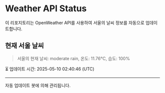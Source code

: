 
# Weather API Status

이 리포지토리는 OpenWeather API를 사용하여 서울의 날씨 정보를 자동으로 업데이트합니다.

## 현재 서울 날씨
> 서울의 현재 날씨: moderate rain, 온도: 11.76°C, 습도: 100%

⏳ 업데이트 시간: 2025-05-10 02:40:46 (UTC)

---
자동 업데이트 봇에 의해 관리됩니다.
